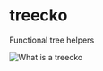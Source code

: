 # treecko
Functional tree helpers

![What is a treecko][treecko]

[treecko]: http://vignette3.wikia.nocookie.net/pokemontowerdefense3/images/c/c1/Treecko.jpg/revision/latest?cb=20140803080131
